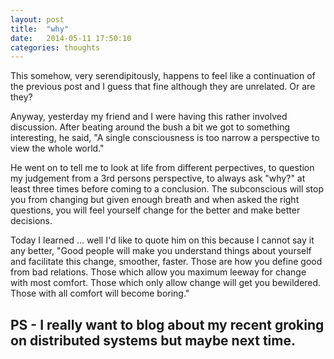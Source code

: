 ```yaml
---
layout: post
title:  "why"
date:   2014-05-11 17:50:10
categories: thoughts
---
```


This somehow, very serendipitously, happens to feel like a continuation of the previous post and I guess that fine although they are unrelated. Or are they?

Anyway, yesterday my friend and I were having this rather involved discussion. After beating around the bush a bit we got to something interesting, he said, "A single consciousness is too narrow a perspective to view the whole world."

He went on to tell me to look at life from different perpectives, to question my judgement from a 3rd persons perspective, to always ask "why?" at least three times before coming to a conclusion. The subconscious will stop you from changing but given enough breath and when asked the right questions, you will feel yourself change for the better and make better decisions.

Today I learned ... well I'd like to quote him on this because I cannot say it any better, "Good people will make you understand things about yourself and facilitate this change, smoother, faster. Those are how you define good from bad relations. Those which allow you maximum leeway for change with most comfort. Those which only allow change will get you bewildered. Those with all comfort will become boring."

PS - I really want to blog about my recent groking on distributed systems but maybe next time.
---
